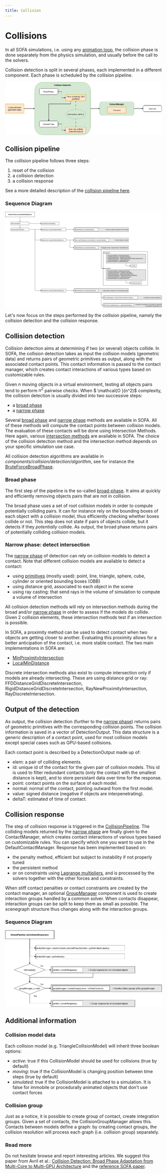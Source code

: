 ```yaml
---
title: Collision
---
```


Collisions
==========

In all SOFA simulations, i.e. using any [animation loop](../../animation-loop/), the collision phase is done separately from the physics simulation, and usually before the call to the solvers.

Collision detection is split in several phases, each implemented in a different component. Each phase is scheduled by the collision pipeline.

<a href="https://github.com/sofa-framework/doc/blob/master/images/collision/CollisionSteps.png?raw=true"><img src="https://github.com/sofa-framework/doc/blob/master/images/collision/CollisionSteps.png?raw=true" title="Steps of the collision in SOFA"/></a>

Collision pipeline
------------------

The collision pipeline follows three steps:

  1. reset of the collision
  2. a collision detection
  3. a collision response

See a more detailed description of the [collision pipeline here](../../../components/collision/detection/algorithm/collisionpipeline/).

### Sequence Diagram

<a href="https://github.com/sofa-framework/doc/blob/master/images/collision/CollisionVisitor.png?raw=true"><img src="https://github.com/sofa-framework/doc/blob/master/images/collision/CollisionVisitor.png?raw=true" title="Flow diagram for a CollisionVisitor"/></a>

Let's now focus on the steps performed by the collision pipeline, namely the collision detection and the collision response.

Collision detection
-------------------

Collision detection aims at determining if two (or several) objects collide.
In SOFA, the collision detection takes as input the collision models (geometric data) and returns pairs of geometric primitives as output, along with the associated contact points.
This contact information is passed to the contact manager, which creates contact interactions of various types based on customizable rules.

Given $n$ moving objects in a virtual environment, testing all objects pairs tend to perform $n^2$ pairwise checks.
When $ \mathcal{O }(n^2)$ complexity, the collision detection is usually divided into two successive steps:

- a [broad phase](../../../components/components/collision/detection/algorithm/broadphase/)
- a [narrow phase](../../../components/components/collision/detection/algorithm/narrowphase)

Several [broad phase](../../../components/components/collision/detection/algorithm/broadphase/) and [narrow phase](../../../components/components/collision/detection/algorithm/narrowphase) methods are available in SOFA.
All of these methods will compute the contact points between collision models. The evaluation of these contacts will be done using Intersection Methods. Here again, various [intersection methods](../../../components/collision/detection/intersection/intersectionmethod/) are available in SOFA. The choice of the collision detection method and the intersection method depends on your specific simulation use case.

All collision detection algorithms are available in *components/collision/detection/algorithm*, see for instance the [BruteForceBroadPhase](../../../components/collision/detection/algorithm/bruteforcebroadphase/).


### Broad phase

The first step of the pipeline is the so-called [broad-phase](../../../components/components/collision/detection/algorithm/broadphase/). It aims at quickly and efficiently removing objects pairs that are not in collision.

The broad phase uses a set of root collision models in order to compute potentially colliding pairs. It can for instance rely on the bounding boxes of each object with a collision model, thus efficiently checking whether boxes collide or not. This step does not state if pairs of objects collide, but it detects if they *potentially* collide. As output, the broad phase returns pairs of potentially colliding collision models.


### Narrow phase: detect intersection

The [narrow phase](../../../components/components/collision/detection/algorithm/narrowphase) of detection can rely on collision models to detect a contact. Note that different collision models are available to detect a contact:

  - using [primitives](../../../components/collision/geometry/collisionmodels/) (mostly used): point, line, triangle, sphere, cube, cylinder or oriented bounding boxes (OBB)
  - using distance grid, associated to each object in the scene
  - using ray casting: that send rays in the volume of simulation to compute a volume of intersection


All collision detection methods will rely on intersection methods during the broad and/or [narrow phase](../../../components/components/collision/detection/algorithm/narrowphase) in order to assess if the models do collide. Given 2 collision elements, these intersection methods test if an intersection is possible.

In SOFA, a proximity method can be used to detect contact when two objects are getting closer to another. Evaluating this proximity allows for a better anticipation of the contact, i.e. more stable contact. The two main implementations in SOFA are:

- [MinProximityIntersection](../../../components/collision/detection/intersection/minproximityintersection/)
- [LocalMinDistance](../../../components/collision/detection/intersection/localmindistance/)

Discrete intersection methods also exist to compute intersection only if models are already intersecting. These are using distance grid or ray: FFDDistanceGridDiscreteIntersection, RigidDistanceGridDiscreteIntersection, RayNewProximityIntersection, RayDiscreteIntersection.



Output of the detection
-----------------------

As output, the collision detection (further to the [narrow phase](../../../components/components/collision/detection/algorithm/narrowphase)) returns pairs of geometric primitives with the corresponding collision points. The collision information is saved in a vector of DetectionOutput. This data structure is a generic description of a contact point, used for most collision models except special cases such as GPU-based collisions.

Each contact point is described by a DetectionOutput made up of:

- elem: a pair of colliding elements.
- id: unique id of the contact for the given pair of collision models. This id is used to filter redundant contacts (only the contact with the smallest distance is kept), and to store persistant data over time for the response.
- point: contact points on the surface of each model.
- normal: normal of the contact, pointing outward from the first model.
- value: signed distance (negative if objects are interpenetrating).
- deltaT: estimated of time of contact.



Collision response
------------------

The step of collision response is triggered in the [CollisionPipeline](../../../components/collision/detection/algorithm/collisionpipeline/).
The colliding models returned by the [narrow phase](../../../components/components/collision/detection/algorithm/narrowphase) are finally given to the ContactManager, which creates contact interactions of various types based on customizable rules. You can specify which one you want to use in the DefaultContactManager. Response has been implemented based on:

- the penalty method, efficient but subject to instability if not properly tuned
- the persistent method
- or on constraints using [Lagrange multipliers](../../constraint/lagrange-constraint/), and is processed by the solvers together with the other forces and constraints.

When stiff contact penalties or contact constraints are created by the contact manager, an optional [GroupManager](../../../components/collision/collisiongroupmanagers/collisiongroupmanager/) component is used to create interaction groups handled by a common solver.
When contacts disappear, interaction groups can be split to keep them as small as possible.
The scenegraph structure thus changes along with the interaction groups.

### Sequence Diagram

<a href="https://github.com/sofa-framework/doc/blob/master/images/collision/CollisionContactManager.png?raw=true"><img src="https://github.com/sofa-framework/doc/blob/master/images/collision/CollisionContactManager.png?raw=true" title="Flow diagram for a CollisionContactManager"/></a>





Additional information
----------------------

### Collision model data

Each collision model (e.g. TriangleCollisionModel) will inherit three boolean options:

- _active_: true if this CollisionModel should be used for collisions (true by default)
- _moving_: true if the CollisionModel is changing position between time steps (true by default)
- _simulated_: true if the CollisionModel is attached to a simulation. It is false for immobile or procedurally animated objects that don't use contact forces

### Collision group

Just as a notice, it is possible to create group of contact, create integration groups. Given a set of contacts, the CollisionGroupManager allows this. Contacts between models define a graph: by creating contact groups, the collision resolution will process each graph (i.e. collision group) separately.


### Read more

Do not hesitate browse and report interesting articles.
We suggest this paper from Avril et al.: [Collision Detection: Broad Phase Adaptation from Multi-Core to Multi-GPU Architecture](https://hal.archives-ouvertes.fr/hal-01018759/ ) and the [reference SOFA paper](https://hal.inria.fr/hal-00681539/).
